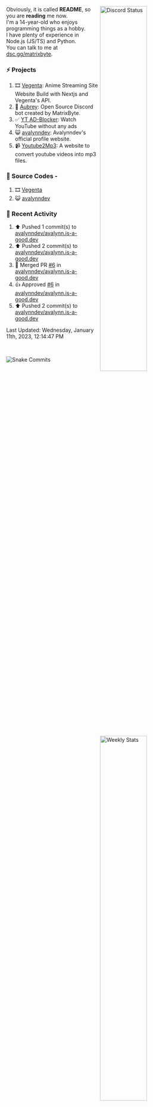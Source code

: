 <a href="https://discord.com/users/735059235141845003" target="_blank">
	<img width="50%" align="right" alt="Discord Status" src="https://lanyard.cnrad.dev/api/735059235141845003?bg=1f1f1f&borderRadius=5px">
</a>
<a href="https://wakatime.com/@Avalynn" target="_blank">
	<img width="50%" align="right" alt="Weekly Stats" src="https://github-readme-stats.vercel.app/api/wakatime?username=avalynn&border_radius=5px&theme=dark&bg_color=1f1f1f&border_color=1f1f1f&icon_color=58a6ff&show_icons=true&disable_animations=true&custom_title=Weekly%20Stats&v=2">
</a>

<div align="left">
Obviously, it is called <b>README</b>, so you are <b>reading</b> me now.<br> 
I'm a 14-year-old who enjoys programming things as a hobby. <br>
I have plenty of experience in Node.js (JS/TS) and Python.<br>
You can talk to me at <a href="https://dsc.gg/matrixbyte">dsc.gg/matrixbyte</a>.<br>
</div>

### ⚡ Projects
1. 🎞️ [Vegenta](https://vegenta.vercel.app): Anime Streaming Site Website Build with Nextjs and Vegenta's API.
2. 🤖 [Aubrey](https://github.com/MatrixByte/Aubrey): Open Source Discord bot created by MatrixByte.
3. ✅ [YT AD-Blocker](https://github.com/uzukidev/ad-block-yt): Watch YouTube without any ads
4. 😺 [avalynndev](https://avalynn.is-a-good.dev): Avalynndev's official profile website.
5. 📹 [Youtube2Mp3](https://yt2mp3.is-an.app): A website to convert youtube videos into mp3 files.

### 📄 Source Codes -
1. 🎞️ [Vegenta](https://github.com/avalynndev/vegenta)
2. 😺 [avalynndev](https://github.com/uzukidev/avalynndev)

### 📄 Recent Activity

<!--RECENT_ACTIVITY:start-->
1. ⬆️ Pushed 1 commit(s) to [avalynndev/avalynn.is-a-good.dev](https://github.com/avalynndev/avalynn.is-a-good.dev)<br>
2. ⬆️ Pushed 2 commit(s) to [avalynndev/avalynn.is-a-good.dev](https://github.com/avalynndev/avalynn.is-a-good.dev)<br>
3. 🎉 Merged PR [#6](https://github.com/avalynndev/avalynn.is-a-good.dev/pull/6) in [avalynndev/avalynn.is-a-good.dev](https://github.com/avalynndev/avalynn.is-a-good.dev)<br>
4. 👍 Approved [#6](https://github.com/avalynndev/avalynn.is-a-good.dev/pull/6#pullrequestreview-1243328991) in [avalynndev/avalynn.is-a-good.dev](https://github.com/avalynndev/avalynn.is-a-good.dev)<br>
5. ⬆️ Pushed 2 commit(s) to [avalynndev/avalynn.is-a-good.dev](https://github.com/avalynndev/avalynn.is-a-good.dev)<br>
<!--RECENT_ACTIVITY:end-->

<!--RECENT_ACTIVITY:last_update-->
Last Updated: Wednesday, January 11th, 2023, 12:14:47 PM
<!--RECENT_ACTIVITY:last_update_end-->

<br />

![Snake Commits](https://raw.githubusercontent.com/avalynndev/avalynndev/e7cc130b71cdb75f5598d2d6c3076f6aa0f2585b/github-contribution-grid-snake.svg)
